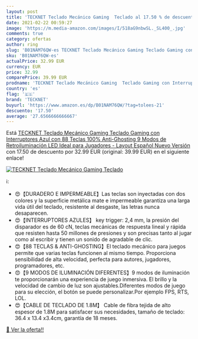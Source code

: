 ```yaml
---
layout: post
title: 'TECKNET Teclado Mecánico Gaming  Teclado al 17.50 % de descuento'
date: 2021-02-22 00:59:27
image: 'https://m.media-amazon.com/images/I/518aG9nbwSL._SL400_.jpg'
comments: true
category: ofertas
author: ring
slug: 'B01NAM76QW-es TECKNET Teclado Mecánico Gaming Teclado Gaming con...'
sku: 'B01NAM76QW-es'
actualPrice: 32.99 EUR
currency: EUR
price: 32.99
comparePrice: 39.99 EUR
prodname: 'TECKNET Teclado Mecánico Gaming  Teclado Gaming con Interruptores Azul con 88 Teclas 100% Anti-Ghosting  9 Modos de Retroiluminación LED Ideal para Jugadores - Layout Español  Nuevo Versión '
country: 'es'
flag: '🇪🇸'
brand: 'TECKNET'
buyurl: 'https://www.amazon.es/dp/B01NAM76QW/?tag=tolees-21'
descuento: '17.50'
average: '27.6566666666667'
---
```


Está [TECKNET Teclado Mecánico Gaming  Teclado Gaming con Interruptores Azul con 88 Teclas 100% Anti-Ghosting  9 Modos de Retroiluminación LED Ideal para Jugadores - Layout Español  Nuevo Versión ](https://www.amazon.es/dp/B01NAM76QW/?tag=tolees-21) con 17.50 de descuento por 32.99 EUR (original: 39.99 EUR) en el siguiente enlace!

[![TECKNET Teclado Mecánico Gaming  Teclado](https://m.media-amazon.com/images/I/518aG9nbwSL._SL400_.jpg)](https://www.amazon.es/dp/B01NAM76QW/?tag=tolees-21)

ℹ️:

- 😍【DURADERO E IMPERMEABLE】Las teclas son inyectadas con dos colores y la superficie metálica mate e impermeable garantiza una larga vida útil del teclado, resistente al desgaste, las letras nunca desaparecen.
- 😍【INTERRUPTORES AZULES】 key trigger: 2,4 mm, la presión del disparador es de 60 cN, teclas mecánicas de respuesta lineal y rápida que resisten hasta 50 millones de presiones y son precisas tanto al jugar como al escribir y tienen un sonido de agradable de clic.
- 😍【88 TECLAS & ANTI-GHOSTING】El teclado mecánico para juegos permite que varias teclas funcionen al mismo tiempo. Proporciona sensibilidad de alta velocidad, perfecta para autores, jugadores, programadores, etc.
- 😍【9 MODOS DE ILUMINACIÓN DIFERENTES】9 modos de iluminación te proporcionarán una experiencia de juego inmersiva. El brillo y la velocidad de cambio de luz son ajustables.Diferentes modos de juego para su elección, el botón se puede personalizar.Por ejemplo FPS, RTS, LOL.
- 😍【CABLE DE TECLADO DE 1.8M】 Cable de fibra tejida de alto espesor de 1.8M para satisfacer sus necesidades, tamaño de teclado: 36.4 x 13.4 x3.4cm, garantía de 18 meses.

[🛒 Ver la oferta!!](https://www.amazon.es/dp/B01NAM76QW/?tag=tolees-21)
